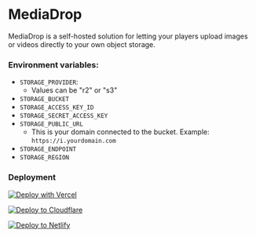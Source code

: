 # MediaDrop

MediaDrop is a self-hosted solution for letting your players upload images or videos directly to your own object storage.

### Environment variables:

- `STORAGE_PROVIDER`:
  - Values can be "r2" or "s3"
- `STORAGE_BUCKET`
- `STORAGE_ACCESS_KEY_ID`
- `STORAGE_SECRET_ACCESS_KEY`
- `STORAGE_PUBLIC_URL`
  - This is your domain connected to the bucket. Example: `https://i.yourdomain.com`
- `STORAGE_ENDPOINT`
- `STORAGE_REGION`

### Deployment

[![Deploy with Vercel](https://vercel.com/button)](https://vercel.com/new/clone?repository-url=https%3A%2F%2Fgithub.com%2Ffivemanage%2Fmediadrop&env=STORAGE_PROVIDER,STORAGE_BUCKET,STORAGE_ACCESS_KEY_ID,STORAGE_SECRET_ACCESS_KEY,STORAGE_PUBLIC_URL,STORAGE_ENDPOINT,STORAGE_REGION&project-name=mediadrop)

[![Deploy to Cloudflare](https://deploy.workers.cloudflare.com/button)](https://deploy.workers.cloudflare.com/?url=https://github.com/fivemanage/mediadrop)

[![Deploy to Netlify](https://www.netlify.com/img/deploy/button.svg)](https://app.netlify.com/integration/start/deploy?repository=https://github.com/fivemanage/mediadrop)

